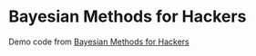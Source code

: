 # Bayesian Methods for Hackers

Demo code from [Bayesian Methods for Hackers](https://github.com/CamDavidsonPilon/Probabilistic-Programming-and-Bayesian-Methods-for-Hackers)

